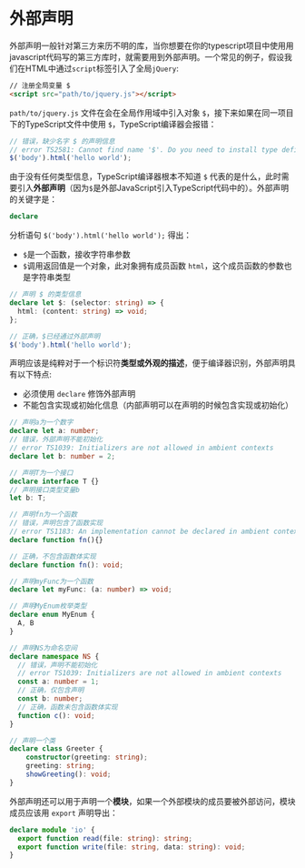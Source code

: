 # 外部声明

外部声明一般针对第三方来历不明的库，当你想要在你的typescript项目中使用用javascript代码写的第三方库时，就需要用到外部声明。一个常见的例子，假设我们在HTML中通过`script`标签引入了全局`jQuery`:

```html
// 注册全局变量 $
<script src="path/to/jquery.js"></script>
```

`path/to/jquery.js` 文件在会在全局作用域中引入对象 `$`，接下来如果在同一项目下的TypeScript文件中使用 `$`，TypeScript编译器会报错：

```typescript
// 错误，缺少名字 $ 的声明信息
// error TS2581: Cannot find name '$'. Do you need to install type definitions for jQuery? Try `npm i @types/jquery`
$('body').html('hello world');
```

由于没有任何类型信息，TypeScript编译器根本不知道 `$` 代表的是什么，此时需要引入**外部声明**（因为`$`是外部JavaScript引入TypeScript代码中的）。外部声明的关键字是：

```typescript
declare 
```


分析语句 `$('body').html('hello world');` 得出：

- `$`是一个函数，接收字符串参数
- `$`调用返回值是一个对象，此对象拥有成员函数 `html`，这个成员函数的参数也是字符串类型

```typescript
// 声明 $ 的类型信息
declare let $: (selector: string) => {
  html: (content: string) => void;
};

// 正确，$已经通过外部声明
$('body').html('hello world');
```

声明应该是纯粹对于一个标识符**类型或外观的描述**，便于编译器识别，外部声明具有以下特点:

- 必须使用 `declare` 修饰外部声明
- 不能包含实现或初始化信息（内部声明可以在声明的时候包含实现或初始化）

```typescript
// 声明a为一个数字
declare let a: number;
// 错误，外部声明不能初始化
// error TS1039: Initializers are not allowed in ambient contexts
declare let b: number = 2;

// 声明T为一个接口
declare interface T {}
// 声明接口类型变量b
let b: T;

// 声明fn为一个函数
// 错误，声明包含了函数实现
// error TS1183: An implementation cannot be declared in ambient contexts
declare function fn(){}

// 正确，不包含函数体实现
declare function fn(): void;

// 声明myFunc为一个函数
declare let myFunc: (a: number) => void;

// 声明MyEnum枚举类型
declare enum MyEnum {
  A, B
}

// 声明NS为命名空间
declare namespace NS {
  // 错误，声明不能初始化
  // error TS1039: Initializers are not allowed in ambient contexts
  const a: number = 1;
  // 正确，仅包含声明
  const b: number;
  // 正确，函数未包含函数体实现
  function c(): void;
}

// 声明一个类
declare class Greeter {
    constructor(greeting: string);
    greeting: string;
    showGreeting(): void;
}
```

外部声明还可以用于声明一个**模块**，如果一个外部模块的成员要被外部访问，模块成员应该用 `export` 声明导出：

```typescript
declare module 'io' {
  export function read(file: string): string;
  export function write(file: string, data: string): void;
}
```